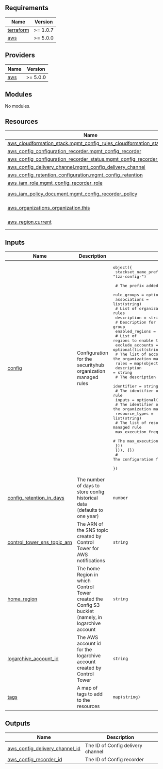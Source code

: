 <!-- BEGIN_TF_DOCS -->
## Requirements

| Name | Version |
|------|---------|
| <a name="requirement_terraform"></a> [terraform](#requirement\_terraform) | >= 1.0.7 |
| <a name="requirement_aws"></a> [aws](#requirement\_aws) | >= 5.0.0 |

## Providers

| Name | Version |
|------|---------|
| <a name="provider_aws"></a> [aws](#provider\_aws) | >= 5.0.0 |

## Modules

No modules.

## Resources

| Name | Type |
|------|------|
| [aws_cloudformation_stack.mgmt_config_rules_cloudformation_stack](https://registry.terraform.io/providers/hashicorp/aws/latest/docs/resources/cloudformation_stack) | resource |
| [aws_config_configuration_recorder.mgmt_config_recorder](https://registry.terraform.io/providers/hashicorp/aws/latest/docs/resources/config_configuration_recorder) | resource |
| [aws_config_configuration_recorder_status.mgmt_config_recorder_status](https://registry.terraform.io/providers/hashicorp/aws/latest/docs/resources/config_configuration_recorder_status) | resource |
| [aws_config_delivery_channel.mgmt_config_delivery_channel](https://registry.terraform.io/providers/hashicorp/aws/latest/docs/resources/config_delivery_channel) | resource |
| [aws_config_retention_configuration.mgmt_config_retention](https://registry.terraform.io/providers/hashicorp/aws/latest/docs/resources/config_retention_configuration) | resource |
| [aws_iam_role.mgmt_config_recorder_role](https://registry.terraform.io/providers/hashicorp/aws/latest/docs/resources/iam_role) | resource |
| [aws_iam_policy_document.mgmt_config_recorder_policy](https://registry.terraform.io/providers/hashicorp/aws/latest/docs/data-sources/iam_policy_document) | data source |
| [aws_organizations_organization.this](https://registry.terraform.io/providers/hashicorp/aws/latest/docs/data-sources/organizations_organization) | data source |
| [aws_region.current](https://registry.terraform.io/providers/hashicorp/aws/latest/docs/data-sources/region) | data source |

## Inputs

| Name | Description | Type | Default | Required |
|------|-------------|------|---------|:--------:|
| <a name="input_config"></a> [config](#input\_config) | Configuration for the securityhub organization managed rules | <pre>object({<br/>    stackset_name_prefix = optional(string, "lza-config-")<br/><br/>    # The prefix added to the stacksets<br/>    rule_groups = optional(map(object({<br/>      associations = list(string)<br/>      # List of organizational units to deploy the managed rules<br/>      description = string<br/>      # Description for the rule group<br/>      enabled_regions = optional(list(string), null)<br/>      # List of regions to enable these rules<br/>      exclude_accounts = optional(list(string), null)<br/>      # The list of accounts to exclude from the organization managed rule<br/>      rules = map(object({<br/>        description = string<br/>        # The description of the organization managed rules<br/>        identifier = string<br/>        # The identifier of the organization managed rule<br/>        inputs = optional(map(string), {})<br/>        # The identifier of the organization managed rule scope<br/>        resource_types = list(string)<br/>        # The list of resource types to scope the organization managed rule<br/>        max_execution_frequency = optional(string, null)<br/>        # The max_execution_frequency of the rule<br/>      }))<br/>    })), {})<br/>    # The configuration for the securityhub organization managed rules<br/>  })</pre> | n/a | yes |
| <a name="input_config_retention_in_days"></a> [config\_retention\_in\_days](#input\_config\_retention\_in\_days) | The number of days to store config historical data (defaults to one year) | `number` | `366` | no |
| <a name="input_control_tower_sns_topic_arn"></a> [control\_tower\_sns\_topic\_arn](#input\_control\_tower\_sns\_topic\_arn) | The ARN of the SNS topic created by Control Tower for AWS notifications | `string` | n/a | yes |
| <a name="input_home_region"></a> [home\_region](#input\_home\_region) | The home Region in which Control Tower created the Config S3 buckiet (namely, in logarchive account | `string` | n/a | yes |
| <a name="input_logarchive_account_id"></a> [logarchive\_account\_id](#input\_logarchive\_account\_id) | The AWS account id for the logarchive account created by Control Tower | `string` | n/a | yes |
| <a name="input_tags"></a> [tags](#input\_tags) | A map of tags to add to the resources | `map(string)` | `{}` | no |

## Outputs

| Name | Description |
|------|-------------|
| <a name="output_aws_config_delivery_channel_id"></a> [aws\_config\_delivery\_channel\_id](#output\_aws\_config\_delivery\_channel\_id) | The ID of Config delivery channel |
| <a name="output_aws_config_recorder_id"></a> [aws\_config\_recorder\_id](#output\_aws\_config\_recorder\_id) | The ID of Config recorder |
<!-- END_TF_DOCS -->
